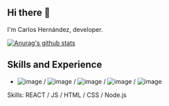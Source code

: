 ## Hi there 👋
I'm Carlos Hernández, developer.

[![Anurag's github stats](https://github-readme-stats.vercel.app/api?username=CodeSyss)](https://github.com/anuraghazra/github-readme-stats)

## Skills and Experience
* ![image](https://github.com/user-attachments/assets/23574659-65ae-48e8-b308-d7bf173b94ae)
 / ![image](https://github.com/user-attachments/assets/e9e6bf7e-3877-4167-8ca3-9daf894c0db7)
 / ![image](https://github.com/user-attachments/assets/0fe6046c-d9b6-46d7-b72c-f6626af70935)
 / ![image](https://github.com/user-attachments/assets/7c97bc00-3bb5-41ae-b730-eaa48e3cae26)
 /  ![image](https://github.com/user-attachments/assets/efcc9b7c-8138-43f6-a5ba-4d465447bfb9)

Skills: REACT / JS / HTML / CSS / Node.js
